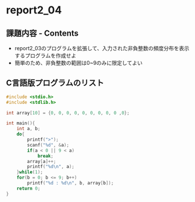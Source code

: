 # report2_04

## 課題内容 - Contents

* report2_03のプログラムを拡張して、入力された非負整数の頻度分布を表示するプログラムを作成せよ  
* 簡単のため、非負整数の範囲は0~9のみに限定してよい

## C言語版プログラムのリスト
```c
#include <stdio.h>
#include <stdlib.h>

int array[10] = {0, 0, 0, 0, 0, 0, 0, 0, 0 ,0};

int main(){
	int a, b;
	do{
		printf(">");
		scanf("%d", &a);
		if(a < 0 || 9 < a)
			break;
		array[a]++;
		printf("%d\n", a);
	}while(1);
	for(b = 0; b <= 9; b++)
		printf("%d : %d\n", b, array[b]);
	return 0;
}
```
